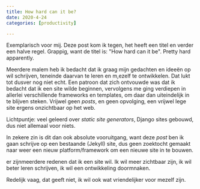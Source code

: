```yaml
---
title: How hard can it be?
date: 2020-4-24
categories: [productivity]

---
```


Exemplarisch voor mij. 
Deze post kom ik tegen, het heeft een titel en verder een halve regel.
Grappig, want de titel is: "How hard can it be". Pretty hard apparently.

Meerdere malem heb ik bedacht dat ik graag mijn gedachten en idee&euml;n op wil schrijven, teneinde daarvan te leren en m,ezelf te ontwikkelen. Dat lukt tot dusver nog niet echt.
Een patroon dat zich ontvouwde was dat ik bedacht dat ik een site wilde beginnen, vervolgens me ging verdiepen in allerlei verschillende frameworks en templates, om daar dan uiteindelijk in te blijven steken. Vrijwel geen _posts_, en geen opvolging, een vrijwel lege site ergens onzichtbaar op het web.

Lichtpuntje: veel geleerd over _static site generators_, Django sites gebouwd, dus niet allemaal voor niets.

In zekere zin is dit dan ook absolute vooruitgang, want deze _post_ ben ik gaan schrijve op een bestaande (Jekyll) site, dus geen zoektocht gemaakt naar weer een nieuw platform/framework om een nieuwe site in te bouwen.

er zijnmeerdere redenen dat ik een site wil. Ik wil meer zichtbaar zijn, ik wil beter leren schrijven, ik wil een ontwikkeling doormnaken.

Redelijk vaag, dat geeft niet, ik wil ook wat vriendelijker voor mezelf zijn.
